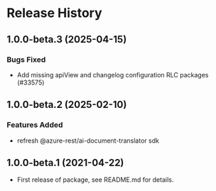 # Release History

## 1.0.0-beta.3 (2025-04-15)

### Bugs Fixed

- Add missing apiView and changelog configuration RLC packages (#33575)

## 1.0.0-beta.2 (2025-02-10)

### Features Added
- refresh @azure-rest/ai-document-translator sdk

## 1.0.0-beta.1 (2021-04-22)

- First release of package, see README.md for details.
